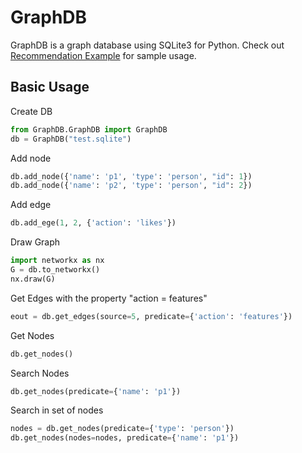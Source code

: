 # GraphDB

GraphDB is a graph database using SQLite3 for Python.
Check out [Recommendation Example](Recommendation.ipynb) for sample usage.

## Basic Usage

Create DB

```python
from GraphDB.GraphDB import GraphDB
db = GraphDB("test.sqlite")
```

Add node

```Python
db.add_node({'name': 'p1', 'type': 'person', "id": 1})
db.add_node({'name': 'p2', 'type': 'person', "id": 2})
```

Add edge

```python
db.add_ege(1, 2, {'action': 'likes'})
```

Draw Graph

```python
import networkx as nx
G = db.to_networkx()
nx.draw(G)
```

Get Edges with the property "action = features"

```python
eout = db.get_edges(source=5, predicate={'action': 'features'})
```

Get Nodes

```python
db.get_nodes()
```

Search Nodes

```python
db.get_nodes(predicate={'name': 'p1'})
```
Search in set of nodes

```python
nodes = db.get_nodes(predicate={'type': 'person'})
db.get_nodes(nodes=nodes, predicate={'name': 'p1'})
```
